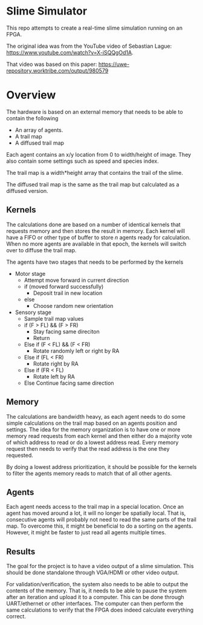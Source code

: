 # Slime Simulator

This repo attempts to create a real-time slime simulation running on an FPGA.

The original idea was from the YouTube video of Sebastian Lague: https://www.youtube.com/watch?v=X-iSQQgOd1A.

That video was based on this paper: https://uwe-repository.worktribe.com/output/980579


# Overview

The hardware is based on an external memory that needs to be able to contain the following
* An array of agents. 
* A trail map
* A diffused trail map

Each agent contains an x/y location from 0 to width/height of image.
They also contain some settings such as speed and species index.

The trail map is a width*height array that contains the trail of the slime.

The diffused trail map is the same as the trail map but calculated as a diffused version.

## Kernels
The calculations done are based on a number of identical kernels that requests memory and then stores the result in memory. Each kernel will have a FIFO or other type of buffer to store *n* agents ready for calculation. When no more agents are available in that epoch, the kernels will switch over to diffuse the trail map.


The agents have two stages that needs to be performed by the kernels
* Motor stage
	* Attempt move forward in current direction
	* if (moved forward successfully)
		* Deposit trail in new location
	* else
		* Choose random new orientation
* Sensory stage
	* Sample trail map values
	* if (F > FL) && (F > FR)
		* Stay facing same direciton
		* Return
	* Else if (F < FL) && (F < FR)
		* Rotate randomly left or right by RA
	* Else if (FL < FR)
		* Rotate right by RA
	* Else if (FR < FL)
		* Rotate left by RA
	* Else
		Continue facing same direction

## Memory
The calculations are bandwidth heavy, as each agent needs to do some simple calculations on the trail map based on an agents position and settings. The idea for the memory organization is to have one or more memory read requests from each kernel and then either do a majority vote of which address to read or do a lowest address read. Every memory request then needs to verify that the read address is the one they requested.

By doing a lowest address prioritization, it should be possible for the kernels to filter the agents memory reads to match that of all other agents.

## Agents
Each agent needs access to the trail map in a special location. Once an agent has moved around a lot, it will no longer be spatially local. That is, consecutive agents will probably not need to read the same parts of the trail map. To overcome this, it might be beneficial to do a sorting on the agents. However, it might be faster to just read all agents multiple times.


## Results
The goal for the project is to have a video output of a slime simulation. This should be done standalone through VGA/HDMI or other video output. 

For validation/verification, the system also needs to be able to output the contents of the memory. That is, it needs to be able to pause the system after an iteration and upload it to a computer. This can be done through UART/ethernet or other interfaces. The computer can then perform the same calculations to verify that the FPGA does indeed calculate everything correct.